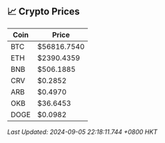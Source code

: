 ## 📈 Crypto Prices

| Coin | Price |
| ---- | ----- |
| BTC | $56816.7540 |
| ETH | $2390.4359 |
| BNB | $506.1885 |
| CRV | $0.2852 |
| ARB | $0.4970 |
| OKB | $36.6453 |
| DOGE | $0.0982 |

_Last Updated: 2024-09-05 22:18:11.744 +0800 HKT_